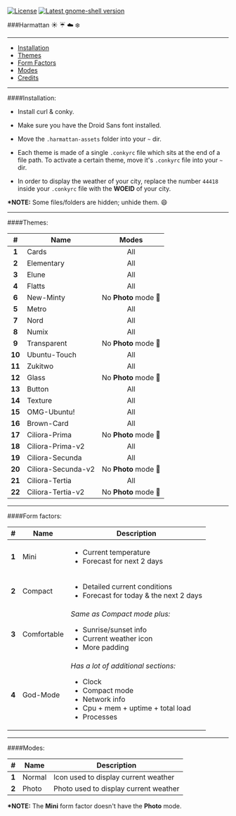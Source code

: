 [![ License ](https://img.shields.io/badge/license-GPLv3-blue.svg?style=flat-square)](LICENSE)
[![ Latest gnome-shell version ](https://img.shields.io/badge/themes-22-a866ee.svg?style=flat-square)](#themes)

###Harmattan :sunny: :umbrella: :cloud: :snowflake:

---

* [Installation](#installation)
* [Themes](#themes)
* [Form Factors](#form-factors)
* [Modes](#modes)
* [Credits](CREDITS.md)

---

####Installation:

* Install curl & conky.

* Make sure you have the Droid Sans font installed.

* Move the `.harmattan-assets` folder into your `~` dir.

* Each theme is made of a single `.conkyrc` file which sits at the end of a file path. To activate a certain theme, move it's `.conkyrc` file into your `~` dir.

* In order to display the weather of your city, replace the number `44418` inside your `.conkyrc` file with the **WOEID** of your city.

**\*NOTE:** Some files/folders are hidden; unhide them. :smile:

---

####Themes:

|  #   |      Name        | Modes
|:----:|------------------|:-----:
|**1** |Cards             |All
|**2** |Elementary        |All
|**3** |Elune             |All
|**4** |Flatts            |All
|**6** |New-Minty         |No **Photo** mode :small_red_triangle:
|**5** |Metro             |All
|**7** |Nord              |All
|**8** |Numix             |All
|**9** |Transparent       |No **Photo** mode :small_red_triangle:
|**10**|Ubuntu-Touch      |All
|**11**|Zukitwo           |All
|**12**|Glass             |No **Photo** mode :small_red_triangle:
|**13**|Button            |All
|**14**|Texture           |All
|**15**|OMG-Ubuntu!       |All
|**16**|Brown-Card        |All
|**17**|Ciliora-Prima     |No **Photo** mode :small_red_triangle:
|**18**|Ciliora-Prima-v2  |All
|**19**|Ciliora-Secunda   |All
|**20**|Ciliora-Secunda-v2|No **Photo** mode :small_red_triangle:
|**21**|Ciliora-Tertia    |All
|**22**|Ciliora-Tertia-v2 |No **Photo** mode :small_red_triangle:

---

####Form factors:

|  #  |    Name    | Description
|:---:|------------|------------
|**1**|Mini        |<ul><li>Current temperature</li><li>Forecast for next 2 days</li></ul>
|**2**|Compact     |<ul><li>Detailed current conditions</li><li>Forecast for today & the next 2 days</li></ul>
|**3**|Comfortable |_Same as Compact mode plus:_ <ul><li>Sunrise/sunset info</li><li>Current weather icon</li><li>More padding</li></ul>
|**4**|God-Mode    |_Has a lot of additional sections:_<ul><li>Clock</li><li>Compact mode</li><li>Network info</li><li>Cpu + mem + uptime + total load</li><li>Processes</li></ul>

---

####Modes:

|  #  |    Name    | Description
|:---:|------------|------------
|**1**|Normal      |Icon used to display current weather
|**2**|Photo       |Photo used to display current weather

**\*NOTE:** The **Mini** form factor doesn't have the **Photo** mode.
